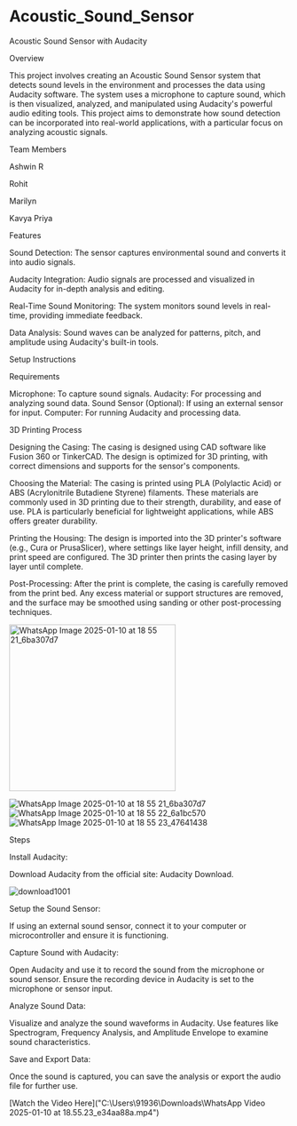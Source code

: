 # Acoustic_Sound_Sensor
Acoustic Sound Sensor with Audacity

Overview

This project involves creating an Acoustic Sound Sensor system that detects sound levels in the environment and processes the data using Audacity software. The system uses a microphone to capture sound, which is then visualized, analyzed, and manipulated using Audacity's powerful audio editing tools. This project aims to demonstrate how sound detection can be incorporated into real-world applications, with a particular focus on analyzing acoustic signals.

Team Members

Ashwin R

Rohit

Marilyn

Kavya Priya

Features

Sound Detection: The sensor captures environmental sound and converts it into audio signals.

Audacity Integration: Audio signals are processed and visualized in Audacity for in-depth analysis and editing.

Real-Time Sound Monitoring: The system monitors sound levels in real-time, providing immediate feedback.

Data Analysis: Sound waves can be analyzed for patterns, pitch, and amplitude using Audacity's built-in tools.

Setup Instructions

Requirements

Microphone: To capture sound signals.
Audacity: For processing and analyzing sound data.
Sound Sensor (Optional): If using an external sensor for input.
Computer: For running Audacity and processing data.

3D Printing Process

Designing the Casing:
The casing is designed using CAD software like Fusion 360 or TinkerCAD. The design is optimized for 3D printing, with correct dimensions and supports for the sensor's components.

Choosing the Material:
The casing is printed using PLA (Polylactic Acid) or ABS (Acrylonitrile Butadiene Styrene) filaments. These materials are commonly used in 3D printing due to their strength, durability, and ease of use. PLA is particularly beneficial for lightweight applications, while ABS offers greater durability.

Printing the Housing:
The design is imported into the 3D printer's software (e.g., Cura or PrusaSlicer), where settings like layer height, infill density, and print speed are configured. The 3D printer then prints the casing layer by layer until complete.

Post-Processing:
After the print is complete, the casing is carefully removed from the print bed. Any excess material or support structures are removed, and the surface may be smoothed using sanding or other post-processing techniques.

<img src="https://github.com/user-attachments/assets/ce08e42b-4d24-4769-80b5-61b7a9295293" alt="WhatsApp Image 2025-01-10 at 18 55 21_6ba307d7"  width="300px" height="300px">


![WhatsApp Image 2025-01-10 at 18 55 21_6ba307d7](https://github.com/user-attachments/assets/ce08e42b-4d24-4769-80b5-61b7a9295293)
![WhatsApp Image 2025-01-10 at 18 55 22_6a1bc570](https://github.com/user-attachments/assets/5f2616b7-7766-42f2-b7be-0fd7bccfc091)
![WhatsApp Image 2025-01-10 at 18 55 23_47641438](https://github.com/user-attachments/assets/b84f7f90-0f83-44e8-8a5c-5e6609b679ea)


Steps

Install Audacity:

Download Audacity from the official site: Audacity Download.

![download1001](https://github.com/user-attachments/assets/4330b15e-1600-4fc5-a3f9-128beb0de4db)


Setup the Sound Sensor:

If using an external sound sensor, connect it to your computer or microcontroller and ensure it is functioning.

Capture Sound with Audacity:

Open Audacity and use it to record the sound from the microphone or sound sensor.
Ensure the recording device in Audacity is set to the microphone or sensor input.

Analyze Sound Data:

Visualize and analyze the sound waveforms in Audacity.
Use features like Spectrogram, Frequency Analysis, and Amplitude Envelope to examine sound characteristics.

Save and Export Data:

Once the sound is captured, you can save the analysis or export the audio file for further use.

[Watch the Video Here]("C:\Users\91936\Downloads\WhatsApp Video 2025-01-10 at 18.55.23_e34aa88a.mp4")
